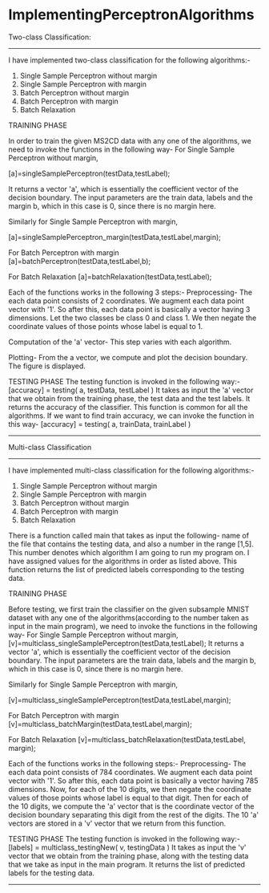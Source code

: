 ImplementingPerceptronAlgorithms
================================
Two-class Classification:

**********************************************************************************************************************************************************************
I have implemented two-class classification for the following algorithms:-
1) Single Sample Perceptron without margin
2) Single Sample Perceptron with margin
3) Batch Perceptron without margin
4) Batch Perceptron with margin
5) Batch Relaxation

TRAINING PHASE

In order to train the given MS2CD data with any one of the algorithms, we need to invoke the functions in the following way-
For Single Sample Perceptron without margin,

[a]=singleSamplePerceptron(testData,testLabel);

It returns a vector 'a', which is essentially the coefficient vector of the decision boundary. The input parameters are the train data, labels and the margin b, which in this case is 0, since there is no margin here.

Similarly for Single Sample Perceptron with margin,

[a]=singleSamplePerceptron_margin(testData,testLabel,margin);

For Batch Perceptron with margin
[a]=batchPerceptron(testData,testLabel,b);

For Batch Relaxation
[a]=batchRelaxation(testData,testLabel);

Each of the functions works in the following 3 steps:-
Preprocessing- The each data point consists of 2 coordinates. We augment each data point vector with '1'. So after this, each data point is basically a vector having 3 dimensions. Let the two classes be class 0 and class 1. We then negate the coordinate values of those points whose label is equal to 1.

Computation of the 'a' vector- This step varies with each algorithm.

Plotting- From the a vector, we compute and plot the decision boundary. The figure is displayed.

TESTING PHASE
The testing function is invoked in the following way:-
[accuracy] = testing( a, testData, testLabel )
It takes as input the 'a' vector that we obtain from the training phase, the test data and the test labels. It returns the accuracy of the classifier. This function is common for all the algorithms.
If we want to find train accuracy, we can invoke the function in this way-
[accuracy] = testing( a, trainData, trainLabel )
***************************************************************************************
Multi-class Classification
***************************************************************************************
I have implemented multi-class classification for the following algorithms:-
1) Single Sample Perceptron without margin
2) Single Sample Perceptron with margin
3) Batch Perceptron without margin
4) Batch Perceptron with margin
5) Batch Relaxation

There is a function called main that takes as input the following- name of the file that contains the testing data, and also a number in the range [1,5]. This number denotes which algorithm I am going to run my program on. I have assigned values for the algorithms in order as listed above. This function returns the list of predicted labels corresponding to the testing data.


TRAINING PHASE

Before testing, we first train the classifier on the given subsample MNIST dataset with any one of the algorithms(according to the number taken as input in the main program), we need to invoke the functions in the following way-
For Single Sample Perceptron without margin,
[v]=multiclass_singleSamplePerceptron(testData,testLabel);
It returns a vector 'a', which is essentially the coefficient vector of the decision boundary. The input parameters are the train data, labels and the margin b, which in this case is 0, since there is no margin here.

Similarly for Single Sample Perceptron with margin,

[v]=multiclass_singleSamplePerceptron(testData,testLabel,margin);

For Batch Perceptron with margin
[v]=multiclass_batchMargin(testData,testLabel,margin);

For Batch Relaxation
[v]=multiclass_batchRelaxation(testData,testLabel, margin);

Each of the functions works in the following steps:-
Preprocessing- The each data point consists of 784 coordinates. We augment each data point vector with '1'. So after this, each data point is basically a vector having 785 dimensions.
Now, for each of the 10 digits, we then negate the coordinate values of those points whose label is equal to that digit.
Then for each of the 10 digits, we compute the 'a' vector that is the coordinate vector of the decision boundary separating this digit from the rest of the digits. The 10 'a' vectors are stored in a 'v' vector that we return from this function.


TESTING PHASE
The testing function is invoked in the following way:-
[labels] = multiclass_testingNew( v, testingData )
It takes as input the 'v' vector that we obtain from the training phase, along with the testing data that we take as input in the main program. It returns the list of predicted labels for the testing data. 
***************************************************************************************
